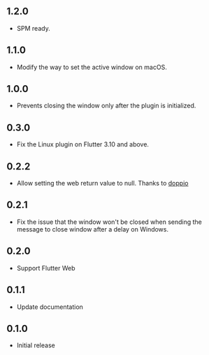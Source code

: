 ## 1.2.0

- SPM ready.

## 1.1.0

- Modify the way to set the active window on macOS.

## 1.0.0

- Prevents closing the window only after the plugin is initialized.

## 0.3.0

- Fix the Linux plugin on Flutter 3.10 and above.

## 0.2.2

- Allow setting the web return value to null. Thanks to [doppio](https://github.com/doppio)

## 0.2.1

- Fix the issue that the window won't be closed when sending the message to close window after a delay on Windows.

## 0.2.0

- Support Flutter Web

## 0.1.1

- Update documentation

## 0.1.0

- Initial release
